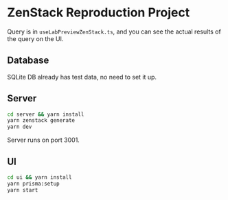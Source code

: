 # ZenStack Reproduction Project

Query is in `useLabPreviewZenStack.ts`, and you can see the actual results of the query on the UI.

## Database
SQLite DB already has test data, no need to set it up.

## Server

```bash
cd server && yarn install
yarn zenstack generate
yarn dev
```

Server runs on port 3001.

## UI

```bash
cd ui && yarn install
yarn prisma:setup
yarn start
```
